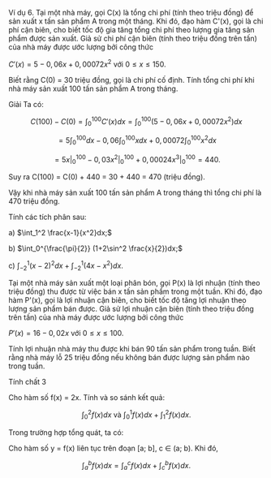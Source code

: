Ví dụ 6. Tại một nhà máy, gọi C(x) là tổng chi phí (tính theo triệu đồng) để sản xuất x tấn sản phẩm A trong một tháng. Khi đó, đạo hàm C'(x), gọi là chi phí cận biên, cho biết tốc độ gia tăng tổng chi phí theo lượng gia tăng sản phẩm được sản xuất. Giả sử chi phí cận biên (tính theo triệu đồng trên tấn) của nhà máy được ước lượng bởi công thức

$C'(x) = 5 - 0,06x + 0,00072x^2$ với $0 \leq x \leq 150$.

Biết rằng C(0) = 30 triệu đồng, gọi là chi phí cố định. Tính tổng chi phí khi nhà máy sản xuất 100 tấn sản phẩm A trong tháng.

Giải
Ta có:

$$C(100) - C(0) = \int_0^{100} C'(x)dx = \int_0^{100} (5-0,06x+0,00072x^2)dx$$

$$= 5\int_0^{100} dx - 0,06\int_0^{100} xdx + 0,00072\int_0^{100} x^2dx$$

$$= 5x|_0^{100} - 0,03x^2|_0^{100} + 0,00024x^3|_0^{100} = 440.$$

Suy ra C(100) = C(0) + 440 = 30 + 440 = 470 (triệu đồng).

Vậy khi nhà máy sản xuất 100 tấn sản phẩm A trong tháng thì tổng chi phí là 470 triệu đồng.

Tính các tích phân sau:

a) $\int_1^2 \frac{x-1}{x^2}dx;$

b) $\int_0^{\frac{\pi}{2}} (1+2\sin^2 \frac{x}{2})dx;$

c) $\int_{-2}^1 (x-2)^2dx + \int_{-2}^1 (4x-x^2)dx.$

Tại một nhà máy sản xuất một loại phân bón, gọi P(x) là lợi nhuận (tính theo triệu đồng) thu được từ việc bán x tấn sản phẩm trong một tuần. Khi đó, đạo hàm P'(x), gọi là lợi nhuận cận biên, cho biết tốc độ tăng lợi nhuận theo lượng sản phẩm bán được. Giả sử lợi nhuận cận biên (tính theo triệu đồng trên tấn) của nhà máy được ước lượng bởi công thức

$P'(x) = 16 - 0,02x$ với $0 \leq x \leq 100$.

Tính lợi nhuận nhà máy thu được khi bán 90 tấn sản phẩm trong tuần. Biết rằng nhà máy lỗ 25 triệu đồng nếu không bán được lượng sản phẩm nào trong tuần.

Tính chất 3

Cho hàm số f(x) = 2x. Tính và so sánh kết quả:

$$\int_0^2 f(x)dx \text{ và } \int_0^1 f(x)dx + \int_1^2 f(x)dx.$$

Trong trường hợp tổng quát, ta có:

Cho hàm số y = f(x) liên tục trên đoạn [a; b], c ∈ (a; b). Khi đó,

$$\int_a^b f(x)dx = \int_a^c f(x)dx + \int_c^b f(x)dx.$$